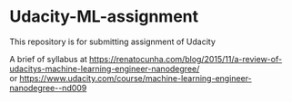 # Udacity-ML-assignment
This repository is for submitting assignment of Udacity

A brief of syllabus at https://renatocunha.com/blog/2015/11/a-review-of-udacitys-machine-learning-engineer-nanodegree/  
or https://www.udacity.com/course/machine-learning-engineer-nanodegree--nd009
